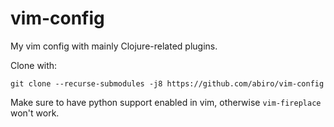 # vim-config

My vim config with mainly Clojure-related plugins.

Clone with: 

`git clone --recurse-submodules -j8 https://github.com/abiro/vim-config`

Make sure to have python support enabled in vim, otherwise `vim-fireplace` won't work.
